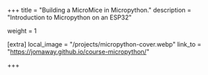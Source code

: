 +++
title = "Building a MicroMice in Micropython."
description = "Introduction to Micropython on an ESP32"

weight = 1

[extra]
local_image = "/projects/micropython-cover.webp"
link_to = "https://jomaway.github.io/course-micropython/"

+++
